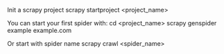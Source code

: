Init a scrapy project
    scrapy startproject <project_name>

You can start your first spider with:
    cd <project_name>
    scrapy genspider example example.com

Or start with spider name
scrapy crawl <spider_name>